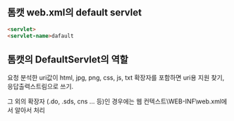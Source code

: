 ## 톰캣 web.xml의 default servlet

```html
<servlet>
<servlet-name>dafault
```


## 톰캣의 DefaultServlet의 역할
요청 분석한 uri값이 html, jpg, png, css, js, txt 확장자를 포함하면 uri용 지원 찾기, 응답출력스트림으로 쓰기.

그 외의 확장자 (.do, .sds, cns ... 등)인 경우에는 웹 컨텍스트\WEB-INF\web.xml에서 알아서 처리
<!--stackedit_data:
eyJoaXN0b3J5IjpbNTAzNTYwMDAwXX0=
-->